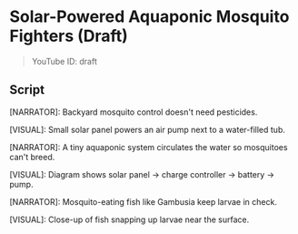 # Solar-Powered Aquaponic Mosquito Fighters (Draft)
> YouTube ID: draft

## Script

[NARRATOR]: Backyard mosquito control doesn't need pesticides.

[VISUAL]: Small solar panel powers an air pump next to a water-filled tub.

[NARRATOR]: A tiny aquaponic system circulates the water so mosquitoes can't breed.

[VISUAL]: Diagram shows solar panel → charge controller → battery → pump.

[NARRATOR]: Mosquito-eating fish like Gambusia keep larvae in check.

[VISUAL]: Close-up of fish snapping up larvae near the surface.

